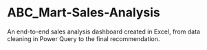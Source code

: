 # ABC_Mart-Sales-Analysis
An end-to-end sales analysis dashboard created in Excel, from data cleaning in Power Query to the final recommendation.
